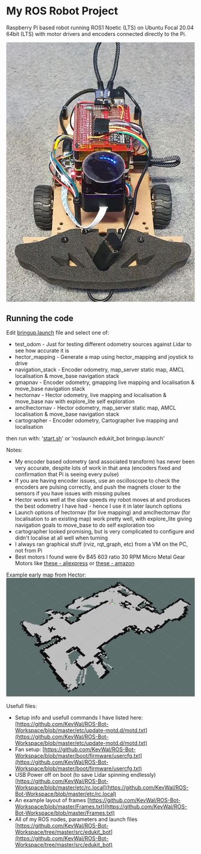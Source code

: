 # My ROS Robot Project

Raspberry Pi based robot running ROS1 Noetic (LTS) on Ubuntu Focal 20.04 64bit (LTS) with motor drivers and encoders connected directly to the Pi.


![ROS1 Robot](https://raw.githubusercontent.com/KevWal/ROS-Bot-Workspace/master/media/robot.jpg "ROS1 Robot")

## Running the code
Edit [bringup.launch](https://github.com/KevWal/ROS-Bot-Workspace/blob/master/src/edukit_bot/launch/bringup.launch) file and select one of:
  * test_odom - Just for testing different odometry sources against Lidar to see how accurate it is
  * hector_mapping - Generate a map using hector_mapping and joystick to drive
  * navigation_stack - Encoder odometry, map_server static map, AMCL localisation & move_base navigation stack
  * gmapnav - Encoder odometry, gmapping live mapping and localisation & move_base navigation stack 
  * hectornav - Hector odometry, live mapping and localisation & move_base nav with explore_lite self exploration
  * amclhectornav - Hector odometry, map_server static map, AMCL localisation & move_base navigation stack
  * cartographer - Encoder odometry, Cartographer live mapping and localisation

then run with: '[start.sh](https://github.com/KevWal/ROS-Bot-Workspace/blob/master/start.sh)' or 'roslaunch edukit_bot bringup.launch'


Notes:
* My encoder based odometry (and associated transform) has never been very accurate, despite lots of work in that area (encoders fixed and confirmation that Pi is seeing every pulse)
* If you are having encoder issues, use an oscilloscope to check the encoders are pulsing correctly, and push the magnets closer to the sensors if you have issues with missing pulses
* Hector works well at the slow speeds my robot moves at and produces the best odometry I have had - hence I use it in later launch options
* Launch options of hectornav (for live mapping) and amclhectornav (for localisation to an existing map) work pretty well, with explore_lite giving navigation goals to move_base to do self exploration too
* cartographer looked promising, but is very complicated to configure and didn't localise at all well when turning
* I always ran graphical stuff (rviz, rqt_graph, etc) from a VM on the PC, not from Pi
* Best motors I found were 6v B45 603 ratio 30 RPM Micro Metal Gear Motors like [these - aliexpress](https://www.aliexpress.com/item/1005001608344100.html) or [these - amazon](https://www.amazon.co.uk/dp/B0BG1K8CK1)


Example early map from Hector:
![Hector Map](https://raw.githubusercontent.com/KevWal/ROS-Bot-Workspace/master/media/map.jpg "Hector map")


Usefull files:
* Setup info and usefull commands I have listed here: [https://github.com/KevWal/ROS-Bot-Workspace/blob/master/etc/update-motd.d/motd.txt](https://github.com/KevWal/ROS-Bot-Workspace/blob/master/etc/update-motd.d/motd.txt)
* Fan setup: [https://github.com/KevWal/ROS-Bot-Workspace/blob/master/boot/firmware/usercfg.txt](https://github.com/KevWal/ROS-Bot-Workspace/blob/master/boot/firmware/usercfg.txt)
* USB Power off on boot (to save Lidar spinning endlessly) [https://github.com/KevWal/ROS-Bot-Workspace/blob/master/etc/rc.local](https://github.com/KevWal/ROS-Bot-Workspace/blob/master/etc/rc.local)
* An example layout of frames [https://github.com/KevWal/ROS-Bot-Workspace/blob/master/Frames.txt](https://github.com/KevWal/ROS-Bot-Workspace/blob/master/Frames.txt)
* All of my ROS nodes, parameters and launch files [https://github.com/KevWal/ROS-Bot-Workspace/tree/master/src/edukit_bot](https://github.com/KevWal/ROS-Bot-Workspace/tree/master/src/edukit_bot)

